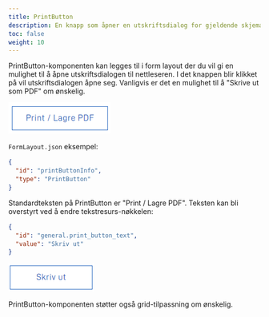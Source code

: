 ```yaml
---
title: PrintButton
description: En knapp som åpner en utskriftsdialog for gjeldende skjemaside
toc: false
weight: 10
---
```


PrintButton-komponenten kan legges til i form layout der du vil gi en mulighet til å åpne utskriftsdialogen til nettleseren.
I det knappen blir klikket på vil utskriftsdialogen åpne seg. Vanligvis er det en mulighet til å "Skrive ut som PDF" om ønskelig.

![PrintButton komponenten blir rendret som en sekundær-knapp](printButton-example.png "PrintButton komponenten blir rendret som en sekundær-knapp")

`FormLayout.json` eksempel:

```json
{
  "id": "printButtonInfo",
  "type": "PrintButton"
}
```
Standardteksten på PrintButton er "Print / Lagre PDF".
Teksten kan bli overstyrt ved å endre tekstresurs-nøkkelen:
```json
{
  "id": "general.print_button_text",
  "value": "Skriv ut"
}
```
![PrintButton komponenten med overstyrt tekst](printButton-overridden-example.png "PrintButton komponenten med overstyrt tekst")


PrintButton-komponenten støtter også grid-tilpassning om ønskelig.
